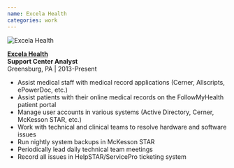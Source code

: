 ```yaml
---
name: Excela Health
categories: work
---
```


<img src="{{ site.url }}/assets/images/excela_health_logo.jpg" alt="Excela Health" class="img-rounded">

[**Excela Health**](http://www.excelahealth.org/)<br />
**Support Center Analyst** <br />
Greensburg, PA | 2013-Present

* Assist medical staff with medical record applications (Cerner, Allscripts, ePowerDoc, etc.)
* Assist patients with their online medical records on the FollowMyHealth patient portal
* Manage user accounts in various systems (Active Directory, Cerner, McKesson STAR, etc.)
* Work with technical and clinical teams to resolve hardware and software issues
* Run nightly system backups in McKesson STAR
* Periodically lead daily technical team meetings
* Record all issues in HelpSTAR/ServicePro ticketing system

